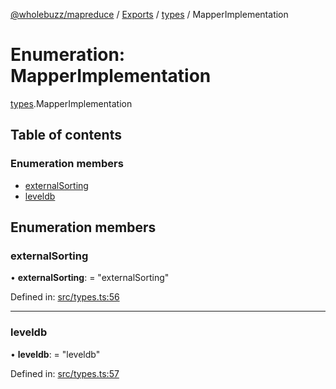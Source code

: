 [@wholebuzz/mapreduce](../README.md) / [Exports](../modules.md) / [types](../modules/types.md) / MapperImplementation

# Enumeration: MapperImplementation

[types](../modules/types.md).MapperImplementation

## Table of contents

### Enumeration members

- [externalSorting](types.mapperimplementation.md#externalsorting)
- [leveldb](types.mapperimplementation.md#leveldb)

## Enumeration members

### externalSorting

• **externalSorting**: = "externalSorting"

Defined in: [src/types.ts:56](https://github.com/wholebuzz/mapreduce/blob/master/src/types.ts#L56)

___

### leveldb

• **leveldb**: = "leveldb"

Defined in: [src/types.ts:57](https://github.com/wholebuzz/mapreduce/blob/master/src/types.ts#L57)

